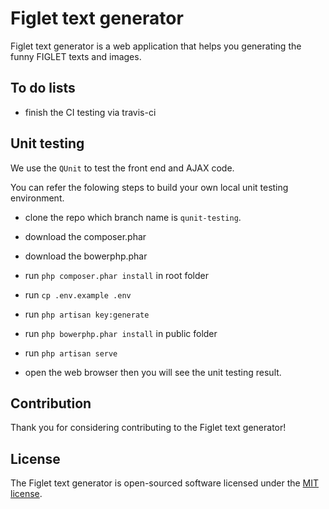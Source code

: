 # Figlet text generator

Figlet text generator is a web application that helps you generating the funny FIGLET texts and images.

## To do lists

- finish the CI testing via travis-ci

## Unit testing

We use the ```QUnit``` to test the front end and AJAX code.

You can refer the folowing steps to build your own local unit testing environment.

- clone the repo which branch name is ```qunit-testing```.

- download the composer.phar

- download the bowerphp.phar

- run ```php composer.phar install``` in root folder

- run ```cp .env.example .env```

- run ```php artisan key:generate```

- run ```php bowerphp.phar install``` in public folder

- run ```php artisan serve```

- open the web browser then you will see the unit testing result.

## Contribution

Thank you for considering contributing to the Figlet text generator!

## License

The Figlet text generator is open-sourced software licensed under the [MIT license](http://opensource.org/licenses/MIT).
